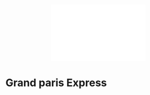 <p align="center">
    <img src="assets/images/logos/Logo_grand_paris_express_light.png" width="256">
</p>

# Grand paris Express
